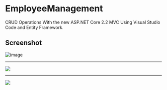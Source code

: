 # EmployeeManagement
CRUD Operations With the new ASP.NET Core 2.2 MVC Using Visual Studio Code and Entity Framework.

## Screenshot

![image](https://user-images.githubusercontent.com/24621701/44609363-42878480-a7ef-11e8-8bb6-81a11eb68516.png)

 <hr>
<img src="https://user-images.githubusercontent.com/24621701/44609712-bb3b1080-a7f0-11e8-99a1-9a98b78e1579.png" />

 <hr>
<img src="https://user-images.githubusercontent.com/24621701/44609722-d73eb200-a7f0-11e8-8c66-3bb4a0442d31.png" />






